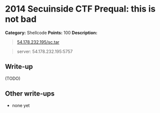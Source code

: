 # 2014 Secuinside CTF Prequal: this is not bad

**Category:** Shellcode
**Points:** 100
**Description:** 

> [54.178.232.195/sc.tar](sc.tar)

> server: 54.178.232.195:5757

## Write-up

(TODO)

## Other write-ups

* none yet
